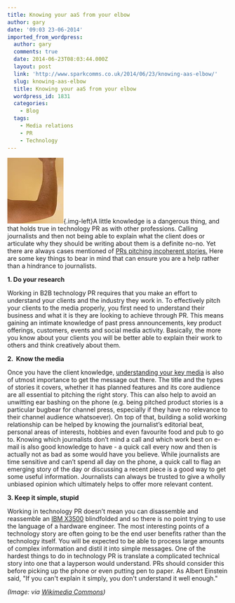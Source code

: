 ```yaml
---
title: Knowing your aaS from your elbow
author: gary
date: '09:03 23-06-2014'
imported_from_wordpress:
  author: gary
  comments: true
  date: 2014-06-23T08:03:44.000Z
  layout: post
  link: 'http://www.sparkcomms.co.uk/2014/06/23/knowing-aas-elbow/'
  slug: knowing-aas-elbow
  title: Knowing your aaS from your elbow
  wordpress_id: 1831
  categories:
    - Blog
  tags:
    - Media relations
    - PR
    - Technology
---
```


![Elbow_(body)](Elbow_body-128x150.jpg){.img-left}A little knowledge is a dangerous thing, and that holds true in technology PR as with other professions. Calling journalists and then not being able to explain what the client does or articulate why they should be writing about them is a definite no-no. Yet there are always cases mentioned of [PRs pitching incoherent stories.](https://twitter.com/badpitch) Here are some key things to bear in mind that can ensure you are a help rather than a hindrance to journalists.

**1. Do your research**

Working in B2B technology PR requires that you make an effort to understand your clients and the industry they work in. To effectively pitch your clients to the media properly, you first need to understand their business and what it is they are looking to achieve through PR. This means gaining an intimate knowledge of past press announcements, key product offerings, customers, events and social media activity. Basically, the more you know about your clients you will be better able to explain their work to others and think creatively about them.

**2.  Know the media**

Once you have the client knowledge, [understanding your key media](http://www.forbes.com/sites/cherylsnappconner/2013/10/13/how-to-pitch-the-press-the-8-no-fail-strategies/) is also of utmost importance to get the message out there. The title and the types of stories it covers, whether it has planned features and its core audience are all essential to pitching the right story. This can also help to avoid an unwitting ear bashing on the phone (e.g. being pitched product stories is a particular bugbear for channel press, especially if they have no relevance to their channel audience whatsoever). On top of that, building a solid working relationship can be helped by knowing the journalist’s editorial beat, personal areas of interests, hobbies and even favourite food and pub to go to. Knowing which journalists don’t mind a call and which work best on e-mail is also good knowledge to have - a quick call every now and then is actually not as bad as some would have you believe. While journalists are time sensitive and can’t spend all day on the phone, a quick call to flag an emerging story of the day or discussing a recent piece is a good way to get some useful information. Journalists can always be trusted to give a wholly unbiased opinion which ultimately helps to offer more relevant content.

**3. Keep it simple, stupid**

Working in technology PR doesn’t mean you can disassemble and reassemble an [IBM X3500](http://www-03.ibm.com/systems/uk/x/hardware/tower/x3500m4/) blindfolded and so there is no point trying to use the language of a hardware engineer. The most interesting points of a technology story are often going to be the end user benefits rather than the technology itself. You will be expected to be able to process large amounts of complex information and distil it into simple messages. One of the hardest things to do in technology PR is translate a complicated technical story into one that a layperson would understand. PRs should consider this before picking up the phone or even putting pen to paper. As Albert Einstein said, "If you can't explain it simply, you don't understand it well enough."

_(Image: via [Wikimedia Commons](http://commons.wikimedia.org/wiki/File%3AElbow_(body).jpg))_
